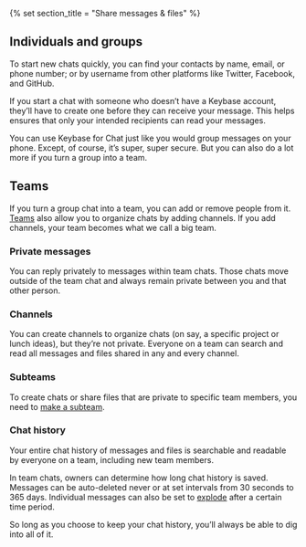 {% set section_title = "Share messages & files" %}


## Individuals and groups
To start new chats quickly, you can find your contacts by name, email, or phone number; or by username from other platforms like Twitter, Facebook, and GitHub.

If you start a chat with someone who doesn’t have a Keybase account, they’ll have to create one before they can receive your message. This helps ensures that only your intended recipients can read your messages.

You can use Keybase for Chat just like you would group messages on your phone. Except, of course, it’s super, super secure. But you can also do a lot more if you turn a group into a team.

## Teams
If you turn a group chat into a team, you can add or remove people from it. [Teams](/teams) also allow you to organize chats by adding channels. If you add channels, your team becomes what we call a big team.

### Private messages
You can reply privately to messages within team chats. Those chats move outside of the team chat and always remain private between you and that other person.

### Channels
You can create channels to organize chats (on say, a specific project or lunch ideas), but they’re not private. Everyone on a team can search and read all messages and files shared in any and every channel. 

### Subteams
To create chats or share files that are private to specific team members, you need to [make a subteam](/teams#subteams). 

### Chat history
Your entire chat history of messages and files is searchable and readable by everyone on a team, including new team members.

In team chats, owners can determine how long chat history is saved. Messages can be auto-deleted never or at set intervals from 30 seconds to 365 days. Individual messages can also be set to [explode](chat/features) after a certain time period.

So long as you choose to keep your chat history, you’ll always be able to dig into all of it.
